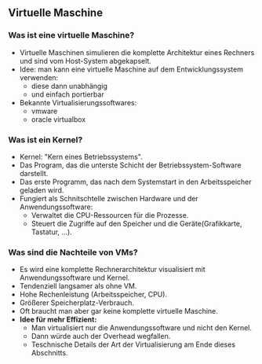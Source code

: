 ## Virtuelle Maschine

### Was ist eine virtuelle Maschine?

*   Virtuelle Maschinen simulieren die komplette Architektur 
eines Rechners und sind vom Host-System abgekapselt.
* Idee: man kann eine virtuelle Maschine auf dem Entwicklungssystem verwenden:
  * diese dann unabhängig
  * und einfach portierbar
* Bekannte Virtualisierungssoftwares:
  * vmware
  * oracle virtualbox

### Was ist ein Kernel?

* Kernel: "Kern eines Betriebssystems".
* Das Program, das die unterste Schicht der Betriebssystem-Software darstellt.
* Das erste Programm, das nach dem Systemstart in den Arbeitsspeicher geladen wird.
* Fungiert als Schnitschtelle zwischen Hardware und der Anwendungssoftware:
  * Verwaltet die CPU-Ressourcen für die Prozesse.
  * Steuert die Zugriffe auf den Speicher und die Geräte(Grafikkarte, Tastatur, ...).

### Was sind die Nachteile von VMs?

* Es wird eine komplette Rechnerarchitektur visualisiert mit Anwendungssoftware und Kernel.
* Tendenziell langsamer als ohne VM.
* Hohe Rechenleistung (Arbeitsspeicher, CPU).
* Größerer Speicherplatz-Verbrauch.
* Oft braucht man aber gar keine komplette virtuelle Maschine.
* <b>Idee für mehr Effizient:</b>
  * Man virtualisiert nur die Anwendungssoftware und nicht den Kernel.
  * Dann würde auch der Overhead wegfallen.
  * Teschnische Details der Art der Virtualisierung am Ende dieses Abschnitts.
